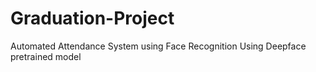 # Graduation-Project
Automated Attendance System using Face Recognition Using Deepface pretrained model
